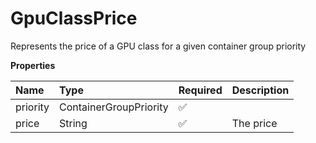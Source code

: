 # GpuClassPrice

Represents the price of a GPU class for a given container group priority

**Properties**

| Name     | Type                   | Required | Description |
| :------- | :--------------------- | :------- | :---------- |
| priority | ContainerGroupPriority | ✅       |             |
| price    | String                 | ✅       | The price   |
